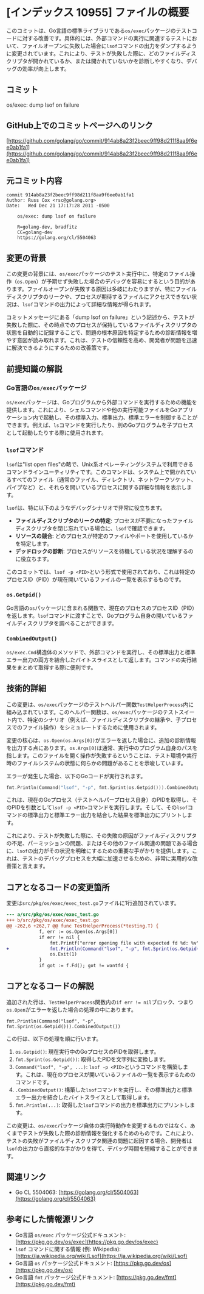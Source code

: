 # [インデックス 10955] ファイルの概要

このコミットは、Go言語の標準ライブラリである`os/exec`パッケージのテストコードに対する改善です。具体的には、外部コマンドの実行に関連するテストにおいて、ファイルオープンに失敗した場合に`lsof`コマンドの出力をダンプするように変更されています。これにより、テストが失敗した際に、どのファイルディスクリプタが開かれているか、または開かれていないかを診断しやすくなり、デバッグの効率が向上します。

## コミット

os/exec: dump lsof on failure

## GitHub上でのコミットページへのリンク

[https://github.com/golang/go/commit/914ab8a23f2beec9ff98d211f8aa9f6ee0ab1fa1](https://github.com/golang/go/commit/914ab8a23f2beec9ff98d211f8aa9f6ee0ab1fa1)

## 元コミット内容

```
commit 914ab8a23f2beec9ff98d211f8aa9f6ee0ab1fa1
Author: Russ Cox <rsc@golang.org>
Date:   Wed Dec 21 17:17:28 2011 -0500

    os/exec: dump lsof on failure
    
    R=golang-dev, bradfitz
    CC=golang-dev
    https://golang.org/cl/5504063
```

## 変更の背景

この変更の背景には、`os/exec`パッケージのテスト実行中に、特定のファイル操作（`os.Open`）が予期せず失敗した場合のデバッグを容易にするという目的があります。ファイルオープンが失敗する原因は多岐にわたりますが、特にファイルディスクリプタのリークや、プロセスが期待するファイルにアクセスできない状況は、`lsof`コマンドの出力によって詳細な情報が得られます。

コミットメッセージにある「dump lsof on failure」という記述から、テストが失敗した際に、その時点でのプロセスが保持しているファイルディスクリプタの状態を自動的に記録することで、問題の根本原因を特定するための診断情報を増やす意図が読み取れます。これは、テストの信頼性を高め、開発者が問題を迅速に解決できるようにするための改善策です。

## 前提知識の解説

### Go言語の`os/exec`パッケージ

`os/exec`パッケージは、Goプログラムから外部コマンドを実行するための機能を提供します。これにより、シェルコマンドや他の実行可能ファイルをGoアプリケーション内で起動し、その標準入力、標準出力、標準エラーを制御することができます。例えば、`ls`コマンドを実行したり、別のGoプログラムを子プロセスとして起動したりする際に使用されます。

### `lsof`コマンド

`lsof`は"list open files"の略で、Unix系オペレーティングシステムで利用できるコマンドラインユーティリティです。このコマンドは、システム上で開かれているすべてのファイル（通常のファイル、ディレクトリ、ネットワークソケット、パイプなど）と、それらを開いているプロセスに関する詳細な情報を表示します。

`lsof`は、特に以下のようなデバッグシナリオで非常に役立ちます。
*   **ファイルディスクリプタのリークの特定**: プロセスが不要になったファイルディスクリプタを閉じ忘れている場合に、`lsof`で確認できます。
*   **リソースの競合**: どのプロセスが特定のファイルやポートを使用しているかを特定します。
*   **デッドロックの診断**: プロセスがリソースを待機している状況を理解するのに役立ちます。

このコミットでは、`lsof -p <PID>`という形式で使用されており、これは特定のプロセスID（PID）が現在開いているファイルの一覧を表示するものです。

### `os.Getpid()`

Go言語の`os`パッケージに含まれる関数で、現在のプロセスのプロセスID（PID）を返します。`lsof`コマンドに渡すことで、Goプログラム自身の開いているファイルディスクリプタを調べることができます。

### `CombinedOutput()`

`os/exec.Cmd`構造体のメソッドで、外部コマンドを実行し、その標準出力と標準エラー出力の両方を結合したバイトスライスとして返します。コマンドの実行結果をまとめて取得する際に便利です。

## 技術的詳細

この変更は、`os/exec`パッケージのテストヘルパー関数`TestHelperProcess`内に組み込まれています。このヘルパー関数は、`os/exec`パッケージのテストスイート内で、特定のシナリオ（例えば、ファイルディスクリプタの継承や、子プロセスでのファイル操作）をシミュレートするために使用されます。

変更の核心は、`os.Open(os.Args[0])`がエラーを返した場合に、追加の診断情報を出力する点にあります。`os.Args[0]`は通常、実行中のプログラム自身のパスを指します。このファイルを開く操作が失敗するということは、テスト環境や実行時のファイルシステムの状態に何らかの問題があることを示唆しています。

エラーが発生した場合、以下のGoコードが実行されます。
```go
fmt.Println(Command("lsof", "-p", fmt.Sprint(os.Getpid())).CombinedOutput())
```
これは、現在のGoプロセス（テストヘルパープロセス自身）のPIDを取得し、そのPIDを引数として`lsof -p <PID>`コマンドを実行します。そして、その`lsof`コマンドの標準出力と標準エラー出力を結合した結果を標準出力にプリントします。

これにより、テストが失敗した際に、その失敗の原因がファイルディスクリプタの不足、パーミッションの問題、またはその他のファイル関連の問題である場合に、`lsof`の出力がその状況を明確にするための重要な手がかりを提供します。これは、テストのデバッグプロセスを大幅に加速させるための、非常に実用的な改善策と言えます。

## コアとなるコードの変更箇所

変更は`src/pkg/os/exec/exec_test.go`ファイルに1行追加されています。

```diff
--- a/src/pkg/os/exec/exec_test.go
+++ b/src/pkg/os/exec/exec_test.go
@@ -262,6 +262,7 @@ func TestHelperProcess(*testing.T) {
 			f, err := os.Open(os.Args[0])
 			if err != nil {
 				fmt.Printf("error opening file with expected fd %d: %v", wantfd, err)
+				fmt.Println(Command("lsof", "-p", fmt.Sprint(os.Getpid())).CombinedOutput())
 				os.Exit(1)
 			}
 			if got := f.Fd(); got != wantfd {
```

## コアとなるコードの解説

追加された行は、`TestHelperProcess`関数内の`if err != nil`ブロック、つまり`os.Open`がエラーを返した場合の処理の中にあります。

`fmt.Println(Command("lsof", "-p", fmt.Sprint(os.Getpid())).CombinedOutput())`

この行は、以下の処理を順に行います。
1.  `os.Getpid()`: 現在実行中のGoプロセスのPIDを取得します。
2.  `fmt.Sprint(os.Getpid())`: 取得したPIDを文字列に変換します。
3.  `Command("lsof", "-p", ...)`: `lsof -p <PID>`というコマンドを構築します。これは、現在のプロセスが開いているファイルの一覧を表示するためのコマンドです。
4.  `.CombinedOutput()`: 構築した`lsof`コマンドを実行し、その標準出力と標準エラー出力を結合したバイトスライスとして取得します。
5.  `fmt.Println(...)`: 取得した`lsof`コマンドの出力を標準出力にプリントします。

この変更は、`os/exec`パッケージ自体の実行時動作を変更するものではなく、あくまでテストが失敗した際の診断情報を強化するためのものです。これにより、テストの失敗がファイルディスクリプタ関連の問題に起因する場合、開発者は`lsof`の出力から直接的な手がかりを得て、デバッグ時間を短縮することができます。

## 関連リンク

*   Go CL 5504063: [https://golang.org/cl/5504063](https://golang.org/cl/5504063)

## 参考にした情報源リンク

*   Go言語 `os/exec` パッケージ公式ドキュメント: [https://pkg.go.dev/os/exec](https://pkg.go.dev/os/exec)
*   `lsof` コマンドに関する情報 (例: Wikipedia): [https://ja.wikipedia.org/wiki/Lsof](https://ja.wikipedia.org/wiki/Lsof)
*   Go言語 `os` パッケージ公式ドキュメント: [https://pkg.go.dev/os](https://pkg.go.dev/os)
*   Go言語 `fmt` パッケージ公式ドキュメント: [https://pkg.go.dev/fmt](https://pkg.go.dev/fmt)
